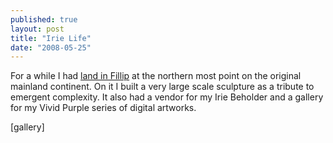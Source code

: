 ```yaml
---
published: true
layout: post
title: "Irie Life"
date: "2008-05-25"
---
```


For a while I had [land in Fillip](http://slurl.com/secondlife/Fillip/140/126/29) at the northern most point on the original mainland continent. On it I built a very large scale sculpture as a tribute to emergent complexity. It also had a vendor for my Irie Beholder and a gallery for my Vivid Purple series of digital artworks.

\[gallery\]
